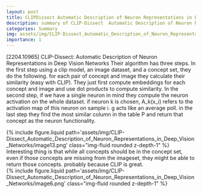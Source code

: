 ```yaml
---
layout: post
title: CLIPDissect Automatic Description of Neuron Representations in Deep Vision Networks
description: summary of CLIP-Dissect  Automatic Description of Neuron Representations in Deep Vision Networks
categories: Summary
img: assets/img/CLIP-Dissect_Automatic_Description_of_Neuron_Representations_in_Deep_Vision_Networks/image13.png 
importance: 1
---
```



[2204.10965] CLIP-Dissect: Automatic Description of Neuron Representations in Deep Vision Networks
Their algorithm has three steps. In the first step using a clip model, an image dataset, and a concept set, they do the following. for each pair of concept and image they calculate their similarity (easy with CLIP). They just first compute embeddings for each concept and image and use dot products to compute similarity. 
In the second step, if we have a single neuron in mind they compute the neuron activation on the whole dataset. if neuron k is chosen, A_k(x_i) refers to the activation map of this neuron on sample i. g acts like an average poll. 
in the last step they find the most similar column in the table P and return that concept as the neuron functionality. 
<div class="row">
        <div class="col-sm mt-3 mt-md-0">
            {% include figure.liquid path='assets/img/CLIP-Dissect_Automatic_Description_of_Neuron_Representations_in_Deep_Vision_Networks/image13.png' class="img-fluid rounded z-depth-1" %}
        </div>
    </div>
Interesting thing is that while all concepts should be in the concept set, even if those concepts are missing from the imageset, they might be able to return those concepts. probably because CLIP is great.
<div class="row">
        <div class="col-sm mt-3 mt-md-0">
            {% include figure.liquid path='assets/img/CLIP-Dissect_Automatic_Description_of_Neuron_Representations_in_Deep_Vision_Networks/image6.png' class="img-fluid rounded z-depth-1" %}
        </div>
    </div>
